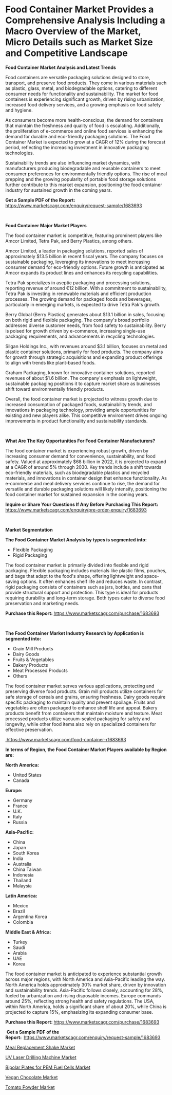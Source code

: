 <p><h1>Food Container Market Provides a Comprehensive Analysis Including a Macro Overview of the Market, Micro Details such as Market Size and Competitive Landscape</h1></p><p><strong>Food Container Market Analysis and Latest Trends</strong></p>
<p><p>Food containers are versatile packaging solutions designed to store, transport, and preserve food products. They come in various materials such as plastic, glass, metal, and biodegradable options, catering to different consumer needs for functionality and sustainability. The market for food containers is experiencing significant growth, driven by rising urbanization, increased food delivery services, and a growing emphasis on food safety and hygiene.</p><p>As consumers become more health-conscious, the demand for containers that maintain the freshness and quality of food is escalating. Additionally, the proliferation of e-commerce and online food services is enhancing the demand for durable and eco-friendly packaging solutions. The Food Container Market is expected to grow at a CAGR of 12% during the forecast period, reflecting the increasing investment in innovative packaging technologies.</p><p>Sustainability trends are also influencing market dynamics, with manufacturers producing biodegradable and reusable containers to meet consumer preferences for environmentally friendly options. The rise of meal prepping and the growing popularity of portable food storage solutions further contribute to this market expansion, positioning the food container industry for sustained growth in the coming years.</p></p>
<p><strong>Get a Sample PDF of the Report:&nbsp;</strong> <a href="https://www.marketscagr.com/enquiry/request-sample/1683693?utm_campaign=1683&utm_medium=2&utm_source=Github&utm_content=ia&utm_term=19102024&utm_id=food-container">https://www.marketscagr.com/enquiry/request-sample/1683693</a></p>
<p>&nbsp;</p>
<p><strong>Food Container Major Market Players</strong></p>
<p><p>The food container market is competitive, featuring prominent players like Amcor Limited, Tetra Pak, and Berry Plastics, among others. </p><p>Amcor Limited, a leader in packaging solutions, reported sales of approximately $13.5 billion in recent fiscal years. The company focuses on sustainable packaging, leveraging its innovations to meet increasing consumer demand for eco-friendly options. Future growth is anticipated as Amcor expands its product lines and enhances its recycling capabilities.</p><p>Tetra Pak specializes in aseptic packaging and processing solutions, reporting revenue of around €12 billion. With a commitment to sustainability, Tetra Pak is investing in renewable materials and efficient production processes. The growing demand for packaged foods and beverages, particularly in emerging markets, is expected to drive Tetra Pak's growth.</p><p>Berry Global (Berry Plastics) generates about $13.1 billion in sales, focusing on both rigid and flexible packaging. The company's broad portfolio addresses diverse customer needs, from food safety to sustainability. Berry is poised for growth driven by e-commerce, increasing single-use packaging requirements, and advancements in recycling technologies.</p><p>Silgan Holdings Inc., with revenues around $3.1 billion, focuses on metal and plastic container solutions, primarily for food products. The company aims for growth through strategic acquisitions and expanding product offerings to align with trends like plant-based foods.</p><p>Graham Packaging, known for innovative container solutions, reported revenues of about $1.6 billion. The company's emphasis on lightweight, sustainable packaging positions it to capture market share as businesses shift toward environmentally friendly products.</p><p>Overall, the food container market is projected to witness growth due to increased consumption of packaged foods, sustainability trends, and innovations in packaging technology, providing ample opportunities for existing and new players alike. This competitive environment drives ongoing improvements in product functionality and sustainability standards.</p></p>
<p>&nbsp;</p>
<p><strong>What Are The Key Opportunities For Food Container Manufacturers?</strong></p>
<p><p>The food container market is experiencing robust growth, driven by increasing consumer demand for convenience, sustainability, and food safety. Valued at approximately $68 billion in 2022, it is projected to expand at a CAGR of around 5% through 2030. Key trends include a shift towards eco-friendly materials, such as biodegradable plastics and recycled materials, and innovations in container design that enhance functionality. As e-commerce and meal delivery services continue to rise, the demand for versatile and durable packaging solutions will likely intensify, positioning the food container market for sustained expansion in the coming years.</p></p>
<p><strong>Inquire or Share Your Questions If Any Before Purchasing This Report:</strong> <a href="https://www.marketscagr.com/enquiry/pre-order-enquiry/1683693?utm_campaign=1683&utm_medium=2&utm_source=Github&utm_content=ia&utm_term=19102024&utm_id=food-container">https://www.marketscagr.com/enquiry/pre-order-enquiry/1683693</a></p>
<p>&nbsp;</p>
<p><strong>Market Segmentation</strong></p>
<p><strong>The Food Container Market Analysis by types is segmented into:</strong></p>
<p><ul><li>Flexible Packaging</li><li>Rigid Packaging</li></ul></p>
<p><p>The food container market is primarily divided into flexible and rigid packaging. Flexible packaging includes materials like plastic films, pouches, and bags that adapt to the food's shape, offering lightweight and space-saving options. It often enhances shelf life and reduces waste. In contrast, rigid packaging consists of containers such as jars, bottles, and cans that provide structural support and protection. This type is ideal for products requiring durability and long-term storage. Both types cater to diverse food preservation and marketing needs.</p></p>
<p><strong>Purchase this Report:&nbsp;</strong><a href="https://www.marketscagr.com/purchase/1683693?utm_campaign=1683&utm_medium=2&utm_source=Github&utm_content=ia&utm_term=19102024&utm_id=food-container">https://www.marketscagr.com/purchase/1683693</a></p>
<p>&nbsp;</p>
<p><strong>The Food Container Market Industry Research by Application is segmented into:</strong></p>
<p><ul><li>Grain Mill Products</li><li>Dairy Goods</li><li>Fruits & Vegetables</li><li>Bakery Products</li><li>Meat Processed Products</li><li>Others</li></ul></p>
<p><p>The food container market serves various applications, protecting and preserving diverse food products. Grain mill products utilize containers for safe storage of cereals and grains, ensuring freshness. Dairy goods require specific packaging to maintain quality and prevent spoilage. Fruits and vegetables are often packaged to enhance shelf life and appeal. Bakery products benefit from containers that maintain moisture and texture. Meat processed products utilize vacuum-sealed packaging for safety and longevity, while other food items also rely on specialized containers for effective preservation.</p></p>
<p><a href="https://www.marketscagr.com/food-container-r1683693?utm_campaign=1683&utm_medium=2&utm_source=Github&utm_content=ia&utm_term=19102024&utm_id=food-container">&nbsp;https://www.marketscagr.com/food-container-r1683693</a></p>
<p><strong>In terms of Region, the Food Container Market Players available by Region are:</strong></p>
<p>
    <p> <strong> North America: </strong>
        <ul>
            <li>United States</li>
            <li>Canada</li>
        </ul>
        </p> 
    <p> <strong> Europe: </strong>
        <ul>
            <li>Germany</li>
            <li>France</li>
            <li>U.K.</li>
            <li>Italy</li>
            <li>Russia</li>
        </ul>
        </p> 
    <p> <strong> Asia-Pacific: </strong>
        <ul>
            <li>China</li>
            <li>Japan</li>
            <li>South Korea</li>
            <li>India</li>
            <li>Australia</li>
            <li>China Taiwan</li>
            <li>Indonesia</li>
            <li>Thailand</li>
            <li>Malaysia</li>
        </ul>
        </p> 
    <p> <strong> Latin America: </strong>
        <ul>
            <li>Mexico</li>
            <li>Brazil</li>
            <li>Argentina Korea</li>
            <li>Colombia</li>
        </ul>
        </p> 
    <p> <strong> Middle East & Africa: </strong>
        <ul>
            <li>Turkey</li>
            <li>Saudi</li>
            <li>Arabia</li>
            <li>UAE</li>
            <li>Korea</li>
        </ul>
    </p>
    </p>
<p><p>The food container market is anticipated to experience substantial growth across major regions, with North America and Asia-Pacific leading the way. North America holds approximately 30% market share, driven by innovation and sustainability trends. Asia-Pacific follows closely, accounting for 28%, fueled by urbanization and rising disposable incomes. Europe commands around 25%, reflecting strong health and safety regulations. The USA, within North America, holds a significant share of about 20%, while China is projected to capture 15%, emphasizing its expanding consumer base.</p></p>
<p><strong>Purchase this Report: </strong><a href="https://www.marketscagr.com/purchase/1683693?utm_campaign=1683&utm_medium=2&utm_source=Github&utm_content=ia&utm_term=19102024&utm_id=food-container">https://www.marketscagr.com/purchase/1683693</a></p>
<p>&nbsp;<strong>Get a Sample PDF of the Report:&nbsp;&nbsp;</strong><a href="https://www.marketscagr.com/enquiry/request-sample/1683693?utm_campaign=1683&utm_medium=2&utm_source=Github&utm_content=ia&utm_term=19102024&utm_id=food-container">https://www.marketscagr.com/enquiry/request-sample/1683693</a></p>
<p><strong></strong></p>
<p><p><a href="https://www.linkedin.com/pulse/meal-replacement-shake-market-evolution-key-trends-regional-dfxpf?utm_campaign=1683&utm_medium=2&utm_source=Github&utm_content=ia&utm_term=19102024&utm_id=food-container">Meal Replacement Shake Market</a></p><p><a href="https://issuu.com/reportprime-2/docs/uv-laser-drilling-machine-market-si_b1623f13d415ca?utm_campaign=1683&utm_medium=2&utm_source=Github&utm_content=ia&utm_term=19102024&utm_id=food-container">UV Laser Drilling Machine Market</a></p><p><a href="https://www.linkedin.com/pulse/influencing-factors-bipolar-plates-pem-fuel-cells-market-insights-lkfcf?utm_campaign=1683&utm_medium=2&utm_source=Github&utm_content=ia&utm_term=19102024&utm_id=food-container">Bipolar Plates for PEM Fuel Cells Market</a></p><p><a href="https://www.linkedin.com/pulse/vegan-chocolate-market-innovations-trends-comprehensive-study-1sm2f?utm_campaign=1683&utm_medium=2&utm_source=Github&utm_content=ia&utm_term=19102024&utm_id=food-container">Vegan Chocolate Market</a></p><p><a href="https://www.linkedin.com/pulse/global-tomato-powder-market-landscape-future-trends-strategic-2rlrf?utm_campaign=1683&utm_medium=2&utm_source=Github&utm_content=ia&utm_term=19102024&utm_id=food-container">Tomato Powder Market</a></p></p>